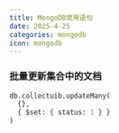 ```yaml
---
title: MongoDB常用语句
date: 2025-4-25
categories: mongodb
icon: mongodb
---
```


### 批量更新集合中的文档

```sql
db.collectuib.updateMany(
  {},
  { $set: { status: 1 } }
)
```